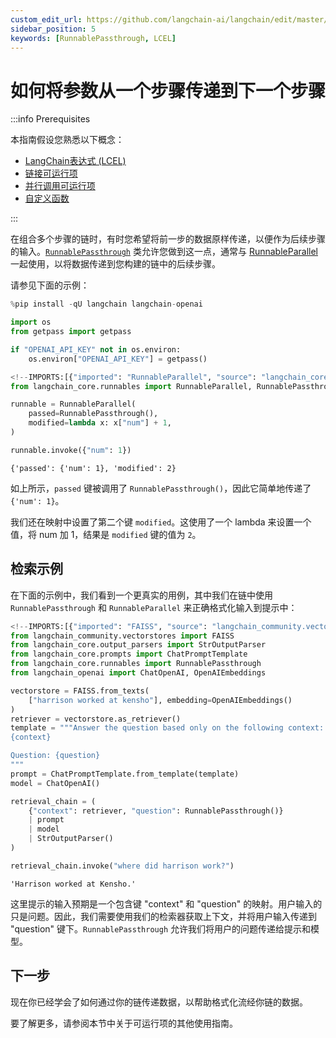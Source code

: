 ```yaml
---
custom_edit_url: https://github.com/langchain-ai/langchain/edit/master/docs/docs/how_to/passthrough.ipynb
sidebar_position: 5
keywords: [RunnablePassthrough, LCEL]
---
```

# 如何将参数从一个步骤传递到下一个步骤

:::info Prerequisites

本指南假设您熟悉以下概念：
- [LangChain表达式 (LCEL)](/docs/concepts/#langchain-expression-language)
- [链接可运行项](/docs/how_to/sequence/)
- [并行调用可运行项](/docs/how_to/parallel/)
- [自定义函数](/docs/how_to/functions/)

:::


在组合多个步骤的链时，有时您希望将前一步的数据原样传递，以便作为后续步骤的输入。[`RunnablePassthrough`](https://python.langchain.com/api_reference/core/runnables/langchain_core.runnables.passthrough.RunnablePassthrough.html) 类允许您做到这一点，通常与 [RunnableParallel](/docs/how_to/parallel/) 一起使用，以将数据传递到您构建的链中的后续步骤。

请参见下面的示例：


```python
%pip install -qU langchain langchain-openai

import os
from getpass import getpass

if "OPENAI_API_KEY" not in os.environ:
    os.environ["OPENAI_API_KEY"] = getpass()
```


```python
<!--IMPORTS:[{"imported": "RunnableParallel", "source": "langchain_core.runnables", "docs": "https://python.langchain.com/api_reference/core/runnables/langchain_core.runnables.base.RunnableParallel.html", "title": "How to pass through arguments from one step to the next"}, {"imported": "RunnablePassthrough", "source": "langchain_core.runnables", "docs": "https://python.langchain.com/api_reference/core/runnables/langchain_core.runnables.passthrough.RunnablePassthrough.html", "title": "How to pass through arguments from one step to the next"}]-->
from langchain_core.runnables import RunnableParallel, RunnablePassthrough

runnable = RunnableParallel(
    passed=RunnablePassthrough(),
    modified=lambda x: x["num"] + 1,
)

runnable.invoke({"num": 1})
```



```output
{'passed': {'num': 1}, 'modified': 2}
```


如上所示，`passed` 键被调用了 `RunnablePassthrough()`，因此它简单地传递了 `{'num': 1}`。

我们还在映射中设置了第二个键 `modified`。这使用了一个 lambda 来设置一个值，将 num 加 1，结果是 `modified` 键的值为 `2`。

## 检索示例

在下面的示例中，我们看到一个更真实的用例，其中我们在链中使用 `RunnablePassthrough` 和 `RunnableParallel` 来正确格式化输入到提示中：


```python
<!--IMPORTS:[{"imported": "FAISS", "source": "langchain_community.vectorstores", "docs": "https://python.langchain.com/api_reference/community/vectorstores/langchain_community.vectorstores.faiss.FAISS.html", "title": "How to pass through arguments from one step to the next"}, {"imported": "StrOutputParser", "source": "langchain_core.output_parsers", "docs": "https://python.langchain.com/api_reference/core/output_parsers/langchain_core.output_parsers.string.StrOutputParser.html", "title": "How to pass through arguments from one step to the next"}, {"imported": "ChatPromptTemplate", "source": "langchain_core.prompts", "docs": "https://python.langchain.com/api_reference/core/prompts/langchain_core.prompts.chat.ChatPromptTemplate.html", "title": "How to pass through arguments from one step to the next"}, {"imported": "RunnablePassthrough", "source": "langchain_core.runnables", "docs": "https://python.langchain.com/api_reference/core/runnables/langchain_core.runnables.passthrough.RunnablePassthrough.html", "title": "How to pass through arguments from one step to the next"}, {"imported": "ChatOpenAI", "source": "langchain_openai", "docs": "https://python.langchain.com/api_reference/openai/chat_models/langchain_openai.chat_models.base.ChatOpenAI.html", "title": "How to pass through arguments from one step to the next"}, {"imported": "OpenAIEmbeddings", "source": "langchain_openai", "docs": "https://python.langchain.com/api_reference/openai/embeddings/langchain_openai.embeddings.base.OpenAIEmbeddings.html", "title": "How to pass through arguments from one step to the next"}]-->
from langchain_community.vectorstores import FAISS
from langchain_core.output_parsers import StrOutputParser
from langchain_core.prompts import ChatPromptTemplate
from langchain_core.runnables import RunnablePassthrough
from langchain_openai import ChatOpenAI, OpenAIEmbeddings

vectorstore = FAISS.from_texts(
    ["harrison worked at kensho"], embedding=OpenAIEmbeddings()
)
retriever = vectorstore.as_retriever()
template = """Answer the question based only on the following context:
{context}

Question: {question}
"""
prompt = ChatPromptTemplate.from_template(template)
model = ChatOpenAI()

retrieval_chain = (
    {"context": retriever, "question": RunnablePassthrough()}
    | prompt
    | model
    | StrOutputParser()
)

retrieval_chain.invoke("where did harrison work?")
```



```output
'Harrison worked at Kensho.'
```


这里提示的输入预期是一个包含键 "context" 和 "question" 的映射。用户输入的只是问题。因此，我们需要使用我们的检索器获取上下文，并将用户输入传递到 "question" 键下。`RunnablePassthrough` 允许我们将用户的问题传递给提示和模型。

## 下一步

现在你已经学会了如何通过你的链传递数据，以帮助格式化流经你链的数据。

要了解更多，请参阅本节中关于可运行项的其他使用指南。
